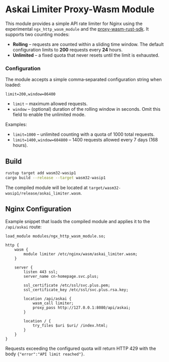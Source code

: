 # Askai Limiter Proxy-Wasm Module

This module provides a simple API rate limiter for Nginx using the experimental
`ngx_http_wasm_module` and the [proxy-wasm-rust-sdk](https://github.com/proxy-wasm/proxy-wasm-rust-sdk).
It supports two counting modes:

- **Rolling** – requests are counted within a sliding time window. The default
  configuration limits to **200** requests every **24** hours.
- **Unlimited** – a fixed quota that never resets until the limit is exhausted.

### Configuration

The module accepts a simple comma‑separated configuration string when loaded:

```
limit=200,window=86400
```

- `limit` – maximum allowed requests.
- `window` – (optional) duration of the rolling window in seconds. Omit this
  field to enable the unlimited mode.

Examples:

- `limit=1000` – unlimited counting with a quota of 1000 total requests.
- `limit=1400,window=604800` – 1400 requests allowed every 7 days (168 hours).

## Build

```bash
rustup target add wasm32-wasip1
cargo build --release --target wasm32-wasip1
```

The compiled module will be located at
`target/wasm32-wasip1/release/askai_limiter.wasm`.

## Nginx Configuration

Example snippet that loads the compiled module and applies it to the
`/api/askai` route:

```nginx
load_module modules/ngx_http_wasm_module.so;

http {
    wasm {
        module limiter /etc/nginx/wasm/askai_limiter.wasm;
    }

    server {
        listen 443 ssl;
        server_name cn-homepage.svc.plus;

        ssl_certificate /etc/ssl/svc.plus.pem;
        ssl_certificate_key /etc/ssl/svc.plus.rsa.key;

        location /api/askai {
            wasm_call limiter;
            proxy_pass http://127.0.0.1:8080/api/askai;
        }

        location / {
            try_files $uri $uri/ /index.html;
        }
    }
}
```

Requests exceeding the configured quota will return HTTP 429 with the body
`{"error":"API limit reached"}`.
